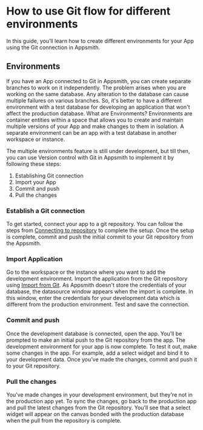 # How to use Git flow for different environments

In this guide, you’ll learn how to create different environments for your App using the Git connection in Appsmith.

## Environments
If you have an App connected to Git in Appsmith, you can create separate branches to work on it independently. The problem arises when you are working on the same database. Any alteration to the database can cause multiple failures on various branches. So, it's better to have a different environment with a test database for developing an application that won't affect the production database. What are Environments?
Environments are container entities within a space that allows you to create and maintain multiple versions of your App and make changes to them in isolation. A separate environment can be an app with a test database in another workspace or instance.

The multiple environments feature is still under development, but till then, you can use Version control with Git in Appsmith to implement it by following these steps:

1. Establishing Git connection
2. Import your App
3. Commit and push
4. Pull the changes


### Establish a Git connection
To get started, connect your app to a git repository. You can follow the steps from [Connecting to repository](/advanced-concepts/version-control-with-git/connecting-to-git-repository) to complete the setup.
Once the setup is complete, commit and push the initial commit to your Git repository from the Appsmith.
### Import Application

Go to the workspace or the instance where you want to add the development environment. Import the application from the Git repository using [Import from Git](/advanced-concepts/version-control-with-git/import-from-repository). As Appsmith doesn't store the credentials of your database, the datasource window appears when the import is complete. In this window, enter the credentials for your development data which is different from the production environment. Test and save the connection.

### Commit and push
Once the development database is connected, open the app. You’ll be prompted to make an initial push to the Git repository from the app.
The development environment for your app is now complete. To test it out, make some changes in the app. For example, add a select widget and bind it to your development data. Once you’ve made the changes, commit and push it to your Git repository.

### Pull the changes
You’ve made changes in your development environment, but they're not in the production app yet. To sync the changes, go back to the production app and pull the latest changes from the Git repository. You’ll see that a select widget will appear on the canvas bonded with the production database when the pull from the repository is complete.
